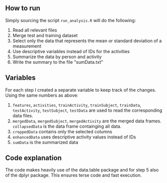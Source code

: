 ## How to run
Simply sourcing the script `run_analysis.R` will do the following:

1. Read all relevant files
2. Merge test and training dataset
3. Select only the data that represents the mean or standard deviation of a measurement
4. Use descriptive variables instead of IDs for the activities
5. Summarize the data by person and activity
6. Write the summary to the file "sumData.txt"

## Variables
For each step I created a separate variable to keep track of the changes. Using the same numbers as above:

1. `features`, `activities`, `trainActivity`, `trainSubject`, `trainData`, `testActivity`, `testSubject`, `testData` are used to read the corresponding data files.
2. `mergedData`, `mergedSubject`, `mergedActivity` are the merged data frames. `collapsedData` is the data frame containging all data.
3. `croppedData` contains only the selected columns
4. `enhancedData` uses descriptive activity values instead of IDs
5. `sumData` is the summarized data

## Code explanation
The code makes heavily use of the data.table package and for step 5 also of the dplyr package. This ensures terse code and fast execution.